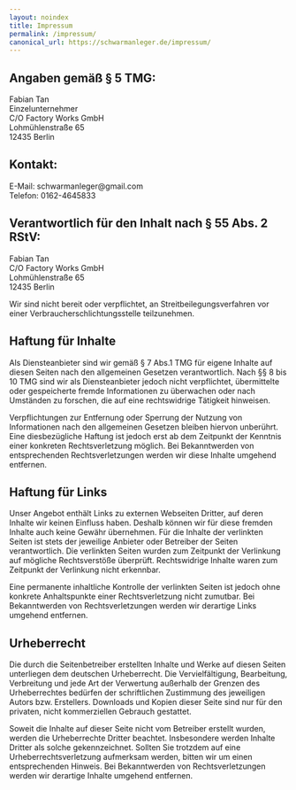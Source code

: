 ```yaml
---
layout: noindex
title: Impressum
permalink: /impressum/
canonical_url: https://schwarmanleger.de/impressum/
---
```


<h2>Angaben gemäß § 5 TMG:</h2>
<p>Fabian Tan<br>Einzelunternehmer<br>
C/O Factory Works GmbH<br>
Lohmühlenstraße 65<br>12435 Berlin </p>
<h2>Kontakt:</h2>
E-Mail: schwarmanleger@gmail.com<br>
Telefon: 0162-4645833
<h2>Verantwortlich für den Inhalt nach § 55 Abs. 2 RStV:</h2>
<p>Fabian Tan<br>
C/O Factory Works GmbH<br>
Lohmühlenstraße 65<br>12435 Berlin </p>
<p>Wir sind nicht bereit oder verpflichtet, an
Streitbeilegungsverfahren vor einer Verbraucherschlichtungsstelle
teilzunehmen.</p>
<h2>Haftung für Inhalte</h2>
<p>Als Diensteanbieter
sind wir gemäß § 7 Abs.1 TMG für eigene Inhalte auf
diesen Seiten nach den allgemeinen Gesetzen verantwortlich. Nach §§
8 bis 10 TMG sind wir als Diensteanbieter jedoch nicht verpflichtet,
übermittelte oder gespeicherte fremde Informationen zu überwachen
oder nach Umständen zu forschen, die auf eine rechtswidrige
Tätigkeit hinweisen.</p>
<p>Verpflichtungen zur Entfernung oder Sperrung
der Nutzung von Informationen nach den allgemeinen Gesetzen bleiben hiervon
unberührt. Eine diesbezügliche Haftung ist jedoch erst ab dem
Zeitpunkt der Kenntnis einer konkreten Rechtsverletzung möglich. Bei
Bekanntwerden von entsprechenden Rechtsverletzungen werden wir diese Inhalte
umgehend entfernen.</p>
<h2>Haftung für Links</h2>
<p>Unser Angebot
enthält Links zu externen Webseiten Dritter, auf deren Inhalte wir
keinen Einfluss haben. Deshalb können wir für diese fremden Inhalte
auch keine Gewähr übernehmen. Für die Inhalte der verlinkten
Seiten ist stets der jeweilige Anbieter oder Betreiber der Seiten
verantwortlich. Die verlinkten Seiten wurden zum Zeitpunkt der Verlinkung auf
mögliche Rechtsverstöße überprüft. Rechtswidrige
Inhalte waren zum Zeitpunkt der Verlinkung nicht erkennbar.</p>
<p>Eine
permanente inhaltliche Kontrolle der verlinkten Seiten ist jedoch ohne
konkrete Anhaltspunkte einer Rechtsverletzung nicht zumutbar. Bei
Bekanntwerden von Rechtsverletzungen werden wir derartige Links umgehend
entfernen.</p>
<h2>Urheberrecht</h2>
<p>Die durch die Seitenbetreiber
erstellten Inhalte und Werke auf diesen Seiten unterliegen dem deutschen
Urheberrecht. Die Vervielfältigung, Bearbeitung, Verbreitung und jede
Art der Verwertung außerhalb der Grenzen des Urheberrechtes
bedürfen der schriftlichen Zustimmung des jeweiligen Autors bzw.
Erstellers. Downloads und Kopien dieser Seite sind nur für den privaten,
nicht kommerziellen Gebrauch gestattet.</p>
<p>Soweit die Inhalte auf dieser
Seite nicht vom Betreiber erstellt wurden, werden die Urheberrechte Dritter
beachtet. Insbesondere werden Inhalte Dritter als solche gekennzeichnet.
Sollten Sie trotzdem auf eine Urheberrechtsverletzung aufmerksam werden,
bitten wir um einen entsprechenden Hinweis. Bei Bekanntwerden von
Rechtsverletzungen werden wir derartige Inhalte umgehend
entfernen.</p>
<p>&nbsp;</p>

